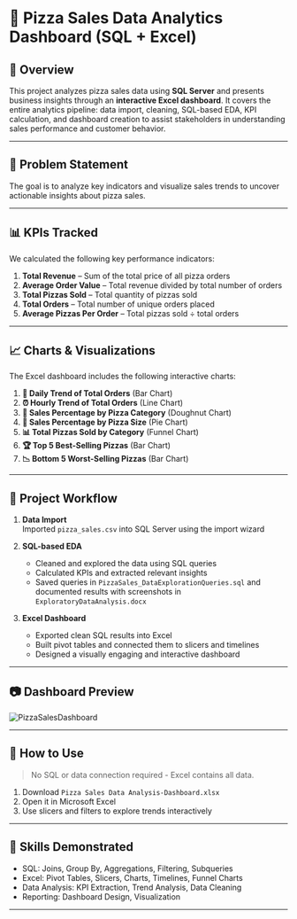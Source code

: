 # 🍕 Pizza Sales Data Analytics Dashboard (SQL + Excel)

## 📌 Overview

This project analyzes pizza sales data using **SQL Server** and presents business insights through an **interactive Excel dashboard**. It covers the entire analytics pipeline: data import, cleaning, SQL-based EDA, KPI calculation, and dashboard creation to assist stakeholders in understanding sales performance and customer behavior.

---

## 🎯 Problem Statement

The goal is to analyze key indicators and visualize sales trends to uncover actionable insights about pizza sales.

---

## 📊 KPIs Tracked

We calculated the following key performance indicators:

1. **Total Revenue** – Sum of the total price of all pizza orders  
2. **Average Order Value** – Total revenue divided by total number of orders  
3. **Total Pizzas Sold** – Total quantity of pizzas sold  
4. **Total Orders** – Total number of unique orders placed  
5. **Average Pizzas Per Order** – Total pizzas sold ÷ total orders

---

## 📈 Charts & Visualizations

The Excel dashboard includes the following interactive charts:

1. **📅 Daily Trend of Total Orders** (Bar Chart)  
2. **⏰ Hourly Trend of Total Orders** (Line Chart)  
3. **🍕 Sales Percentage by Pizza Category** (Doughnut Chart)  
4. **📏 Sales Percentage by Pizza Size** (Pie Chart)  
5. **📊 Total Pizzas Sold by Category** (Funnel Chart)  
6. **🏆 Top 5 Best-Selling Pizzas** (Bar Chart)  
7. **📉 Bottom 5 Worst-Selling Pizzas** (Bar Chart)

---

## 🧭 Project Workflow

1. **Data Import**  
   Imported `pizza_sales.csv` into SQL Server using the import wizard

2. **SQL-based EDA**  
   - Cleaned and explored the data using SQL queries
   - Calculated KPIs and extracted relevant insights
   - Saved queries in `PizzaSales_DataExplorationQueries.sql` and documented results with screenshots in `ExploratoryDataAnalysis.docx`

3. **Excel Dashboard**  
   - Exported clean SQL results into Excel
   - Built pivot tables and connected them to slicers and timelines
   - Designed a visually engaging and interactive dashboard

---
## 📷 Dashboard Preview
  
![PizzaSalesDashboard](https://github.com/user-attachments/assets/bf519ef3-72e6-407d-8c89-35788cd67147)


---

## 🚀 How to Use

> No SQL or data connection required - Excel contains all data.

1. Download `Pizza Sales Data Analysis-Dashboard.xlsx`
2. Open it in Microsoft Excel
3. Use slicers and filters to explore trends interactively

---

## 🧠 Skills Demonstrated

- SQL: Joins, Group By, Aggregations, Filtering, Subqueries
- Excel: Pivot Tables, Slicers, Charts, Timelines, Funnel Charts
- Data Analysis: KPI Extraction, Trend Analysis, Data Cleaning
- Reporting: Dashboard Design, Visualization

---
